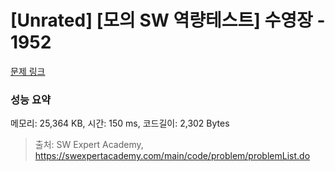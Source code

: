 # [Unrated] [모의 SW 역량테스트] 수영장 - 1952 

[문제 링크](https://swexpertacademy.com/main/code/problem/problemDetail.do?contestProbId=AV5PpFQaAQMDFAUq) 

### 성능 요약

메모리: 25,364 KB, 시간: 150 ms, 코드길이: 2,302 Bytes



> 출처: SW Expert Academy, https://swexpertacademy.com/main/code/problem/problemList.do